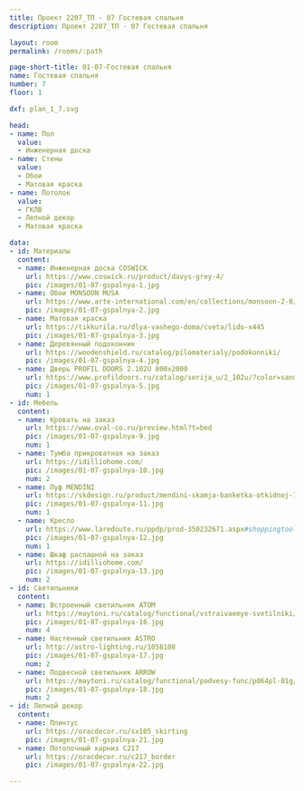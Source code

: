 ```yaml
---
title: Проект 2207_ТП - 07 Гостевая спальня
description: Проект 2207_ТП - 07 Гостевая спальня

layout: room
permalink: /rooms/:path

page-short-title: 01-07-Гостевая спальня
name: Гостевая спальня
number: 7
floor: 1

dxf: plan_1_7.svg

head:
- name: Пол
  value:
  - Инженерная доска
- name: Стены
  value:
  - Обои
  - Матовая краска
- name: Потолок
  value:
  - ГКЛВ
  - Лепной декор
  - Матовая краска

data:
- id: Материалы
  content:
  - name: Инженерная доска COSWICK
    url: https://www.coswick.ru/product/davys-grey-4/
    pic: /images/01-07-gspalnya-1.jpg
  - name: Обои MONSOON MUSA
    url: https://www.arte-international.com/en/collections/monsoon-2-0/musa/75003b
    pic: /images/01-07-gspalnya-2.jpg
  - name: Матовая краска
    url: https://tikkurila.ru/dlya-vashego-doma/cveta/lido-x445
    pic: /images/01-07-gspalnya-3.jpg
  - name: Деревянный подоконник
    url: https://woodenshield.ru/catalog/pilomaterialy/podokonniki/
    pic: /images/01-07-gspalnya-4.jpg
  - name: Дверь PROFIL DOORS 2.102U 800x2000
    url: https://www.profildoors.ru/catalog/serija_u/2_102u/?color=sand&glass=
    pic: /images/01-07-gspalnya-5.jpg
    num: 1
- id: Мебель
  content:
  - name: Кровать на заказ
    url: https://www.oval-co.ru/preview.html?t=bed
    pic: /images/01-07-gspalnya-9.jpg
    num: 1
  - name: Тумба прикроватная на заказ
    url: https://idilliohome.com/
    pic: /images/01-07-gspalnya-10.jpg
    num: 2
  - name: Пуф MENDINI
    url: https://skdesign.ru/product/mendini-skamja-banketka-otkidnoj-134-44-44-sm-2?pa_fabric=fog-2
    pic: /images/01-07-gspalnya-11.jpg
    num: 1
  - name: Кресло 
    url: https://www.laredoute.ru/ppdp/prod-350232671.aspx#shoppingtool=internalcampaign
    pic: /images/01-07-gspalnya-12.jpg
    num: 1
  - name: Шкаф распашной на заказ
    url: https://idilliohome.com/
    pic: /images/01-07-gspalnya-13.jpg
    num: 2
- id: Светильники
  content:
  - name: Встроенный светильник ATOM
    url: https://maytoni.ru/catalog/functional/vstraivaemye-svetilniki/dl024-2-02w/
    pic: /images/01-07-gspalnya-16.jpg
    num: 4
  - name: Настенный светильник ASTRO
    url: http://astro-lighting.ru/1058108
    pic: /images/01-07-gspalnya-17.jpg
    num: 2
  - name: Подвесной светильник ARROW
    url: https://maytoni.ru/catalog/functional/podvesy-func/p064pl-01g/
    pic: /images/01-07-gspalnya-18.jpg
    num: 2
- id: Лепной декор
  content:
  - name: Плинтус 
    url: https://oracdecor.ru/sx105_skirting
    pic: /images/01-07-gspalnya-21.jpg
  - name: Потолочный карниз C217
    url: https://oracdecor.ru/c217_border
    pic: /images/01-07-gspalnya-22.jpg

---
```

